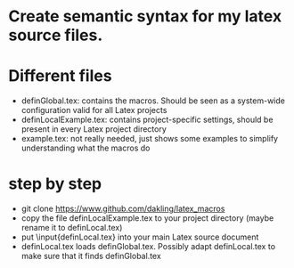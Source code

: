 # Create semantic syntax for my latex source files. 

# Different files
- definGlobal.tex: contains the macros. Should be seen as a system-wide configuration valid for all Latex projects
- definLocalExample.tex: contains project-specific settings, should be present in every Latex project directory
- example.tex: not really needed, just shows some examples to simplify understanding what the macros do

# step by step
- git clone https://www.github.com/dakling/latex_macros
- copy the file definLocalExample.tex to your project directory (maybe rename it to definLocal.tex)
- put \input{definLocal.tex} into your main Latex source document 
- definLocal.tex loads definGlobal.tex. Possibly adapt definLocal.tex to make sure that it finds definGlobal.tex
